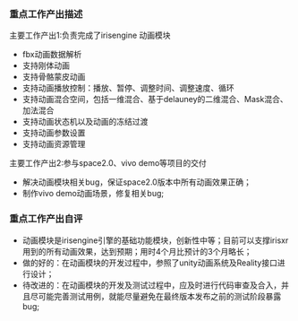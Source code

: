 ### 重点工作产出描述

主要工作产出1:负责完成了irisengine 动画模块

- fbx动画数据解析
- 支持刚体动画
- 支持骨骼蒙皮动画
- 支持动画播放控制：播放、暂停、调整时间、调整速度、循环
- 支持动画混合空间，包括一维混合、基于delauney的二维混合、Mask混合、加法混合
- 支持动画状态机以及动画的冻结过渡
- 支持动画参数设置
- 支持动画资源管理

主要工作产出2:参与space2.0、vivo demo等项目的交付

- 解决动画模块相关bug，保证space2.0版本中所有动画效果正确；
- 制作vivo demo动画场景，修复相关bug;

### 重点工作产出自评

- 动画模块是irisengine引擎的基础功能模块，创新性中等；目前可以支撑irisxr用到的所有动画效果，达到预期；用时4个月比预计的3个月略长；
- 做的好的：在动画模块的开发过程中，参照了unity动画系统及Reality接口进行设计；
- 待改进的：在动画模块的开发及测试过程中，应及时进行代码审查及合入，并且尽可能完善测试用例，就能尽量避免在最终版本发布之前的测试阶段暴露bug;























































